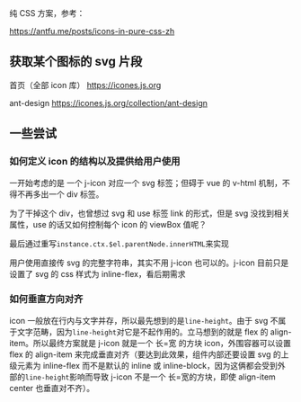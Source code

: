 纯 CSS 方案，参考：

https://antfu.me/posts/icons-in-pure-css-zh

## 获取某个图标的 svg 片段

首页（全部 icon 库） https://icones.js.org

ant-design https://icones.js.org/collection/ant-design

## 一些尝试

### 如何定义 icon 的结构以及提供给用户使用

一开始考虑的是 一个 j-icon 对应一个 svg 标签；但碍于 vue 的 v-html 机制，不得不再多出一个 div 标签。

为了干掉这个 div，也曾想过 svg 和 use 标签 link 的形式，但是 svg 没找到相关属性，use 的话又如何控制每个 icon 的 viewBox 值呢？

最后通过重写`instance.ctx.$el.parentNode.innerHTML`来实现

用户使用直接传 svg 的完整字符串，其实不用 j-icon 也可以的。j-icon 目前只是设置了 svg 的 css 样式为 inline-flex，看后期需求

### 如何垂直方向对齐

icon 一般放在行内与文字并存，所以最先想到的是`line-height`。由于 svg 不属于文字范畴，因为`line-height`对它是不起作用的。立马想到的就是 flex 的 align-item。所以最终方案就是 j-icon 就是一个 长=宽 的方块 icon，外围容器可以设置 flex 的 align-item 来完成垂直对齐（要达到此效果，组件内部还要设置 svg 的上级元素为 inline-flex 而不是默认的 inline 或 inline-block，因为这俩都会受到外部的`line-height`影响而导致 j-icon 不是一个 长=宽的方块，即使 align-item center 也垂直对不齐）。
